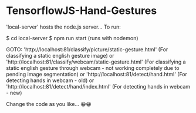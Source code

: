 # TensorflowJS-Hand-Gestures
'local-server' hosts the node.js server... 
To run:

$ cd local-server
$ npm run start (runs with nodemon)

GOTO:
   'http://localhost:81/classify/picture/static-gesture.html' (For classifying a static english gesture image)
or 'http://localhost:81/classify/webcam/static-gesture.html' (For classifying a static english gesture through webcam - not working completely due to pending image segmentation)
or 'http://localhost:81/detect/hand.html' (For detecting hands in webcam - old)
or 'http://localhost:81/detect/hand/index.html' (For detecting hands in webcam - new)

Change the code as you like... 😀😀
